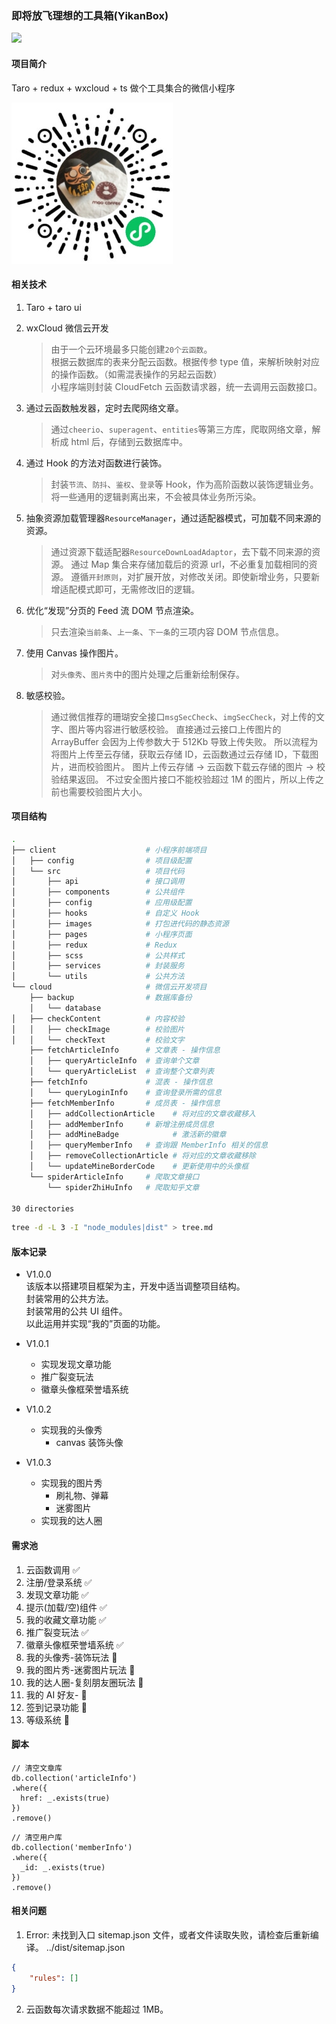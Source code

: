 ### 即将放飞理想的工具箱(YikanBox)

![](https://img.shields.io/badge/YikanBox-v1.0.1-blue.svg)

#### 项目简介

Taro + redux + wxcloud + ts 做个工具集合的微信小程序

![即将放飞理想的工具箱线上码](./resource/qrcode.jpg)

#### 相关技术

1. Taro + taro ui

2. wxCloud 微信云开发

   > 由于一个云环境最多只能创建`20个云函数`。  
   > 根据云数据库的表来分配云函数。根据传参 type 值，来解析映射对应的操作函数。（如需混表操作的另起云函数）  
   > 小程序端则封装 CloudFetch 云函数请求器，统一去调用云函数接口。

3. 通过云函数触发器，定时去爬网络文章。

   > 通过`cheerio`、`superagent`、`entities`等第三方库，爬取网络文章，解析成 html 后，存储到云数据库中。

4. 通过 Hook 的方法对函数进行装饰。

   > 封装`节流`、`防抖`、`鉴权`、`登录`等 Hook，作为高阶函数以装饰逻辑业务。  
   > 将一些通用的逻辑剥离出来，不会被具体业务所污染。

5. 抽象资源加载管理器`ResourceManager`，通过适配器模式，可加载不同来源的资源。

   > 通过资源下载适配器`ResourceDownLoadAdaptor`，去下载不同来源的资源。
   > 通过 Map 集合来存储加载后的资源 url，不必重复加载相同的资源。
   > 遵循`开封原则`，对扩展开放，对修改关闭。即使新增业务，只要新增适配模式即可，无需修改旧的逻辑。

6. 优化“发现”分页的 Feed 流 DOM 节点渲染。

   > 只去渲染`当前条`、`上一条`、`下一条`的三项内容 DOM 节点信息。

7. 使用 Canvas 操作图片。

   > 对`头像秀`、`图片秀`中的图片处理之后重新绘制保存。

8. 敏感校验。

   > 通过微信推荐的珊瑚安全接口`msgSecCheck`、`imgSecCheck`，对上传的文字、图片等内容进行敏感校验。
   > 直接通过云接口上传图片的 ArrayBuffer 会因为上传参数大于 512Kb 导致上传失败。
   > 所以流程为将图片上传至云存储，获取云存储 ID，云函数通过云存储 ID，下载图片，进而校验图片。
   > 图片上传云存储 -> 云函数下载云存储的图片 -> 校验结果返回。
   > 不过安全图片接口不能校验超过 1M 的图片，所以上传之前也需要校验图片大小。

#### 项目结构

```bash
.
├── client                    # 小程序前端项目
│   ├── config                # 项目级配置
│   └── src                   # 项目代码
│       ├── api               # 接口调用
│       ├── components        # 公共组件
│       ├── config            # 应用级配置
│       ├── hooks             # 自定义 Hook
│       ├── images            # 打包进代码的静态资源
│       ├── pages             # 小程序页面
│       ├── redux             # Redux
│       ├── scss              # 公共样式
│       ├── services          # 封装服务
│       └── utils             # 公共方法
└── cloud                     # 微信云开发项目
    ├── backup                # 数据库备份
    │   └── database
│   ├── checkContent          # 内容校验
│   │   ├── checkImage        # 校验图片
│   │   └── checkText         # 校验文字
    ├── fetchArticleInfo      # 文章表 - 操作信息
    │   ├── queryArticleInfo  # 查询单个文章
    │   └── queryArticleList  # 查询整个文章列表
    ├── fetchInfo             # 混表 - 操作信息
    │   └── queryLoginInfo    # 查询登录所需的信息
    ├── fetchMemberInfo       # 成员表 - 操作信息
    │   ├── addCollectionArticle    # 将对应的文章收藏移入
    │   ├── addMemberInfo     # 新增注册成员信息
    │   ├── addMineBadge            # 激活新的徽章
    │   ├── queryMemberInfo   # 查询跟 MemberInfo 相关的信息
    │   ├── removeCollectionArticle # 将对应的文章收藏移除
    │   └── updateMineBorderCode    # 更新使用中的头像框
    └── spiderArticleInfo     # 爬取文章接口
        └── spiderZhiHuInfo   # 爬取知乎文章

30 directories

```

```bash
tree -d -L 3 -I "node_modules|dist" > tree.md
```

#### 版本记录

- V1.0.0  
  该版本以搭建项目框架为主，开发中适当调整项目结构。  
  封装常用的公共方法。  
  封装常用的公共 UI 组件。  
  以此运用并实现“我的”页面的功能。

- V1.0.1

  - 实现发现文章功能
  - 推广裂变玩法
  - 徽章头像框荣誉墙系统

- V1.0.2

  - 实现我的头像秀
    - canvas 装饰头像

- V1.0.3

  - 实现我的图片秀
    - 刷礼物、弹幕
    - 迷雾图片
  - 实现我的达人圈

#### 需求池

1. 云函数调用 ✅
2. 注册/登录系统 ✅
3. 发现文章功能 ✅
4. 提示(加载/空)组件 ✅
5. 我的收藏文章功能 ✅
6. 推广裂变玩法 ✅
7. 徽章头像框荣誉墙系统 ✅
8. 我的头像秀-装饰玩法 🚧
9. 我的图片秀-迷雾图片玩法 🚧
10. 我的达人圈-复刻朋友圈玩法 🚧
11. 我的 AI 好友- 🚧
12. 签到记录功能 🚧
13. 等级系统 🚧

#### 脚本

```MongoDB
// 清空文章库
db.collection('articleInfo')
.where({
  href: _.exists(true)
})
.remove()
```

```MongoDB
// 清空用户库
db.collection('memberInfo')
.where({
  _id: _.exists(true)
})
.remove()
```

#### 相关问题

1. Error: 未找到入口 sitemap.json 文件，或者文件读取失败，请检查后重新编译。
   ../dist/sitemap.json

```json
{
	"rules": []
}
```

2. 云函数每次请求数据不能超过 1MB。
